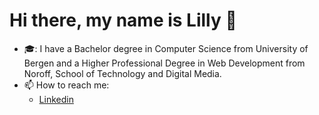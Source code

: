 # Hi there, my name is Lilly 👋

- 🎓: I have a Bachelor degree in Computer Science from University of Bergen and a Higher Professional Degree in Web Development from Noroff, School of Technology and Digital Media.  
- 📫 How to reach me: 
  * [Linkedin](https://www.linkedin.com/in/lilly-thi-bui-479920233/)

